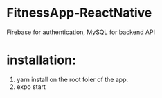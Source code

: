 # FitnessApp-ReactNative
Firebase for authentication, MySQL for backend API

# installation:
1. yarn install on the root foler of the app.
2. expo start
